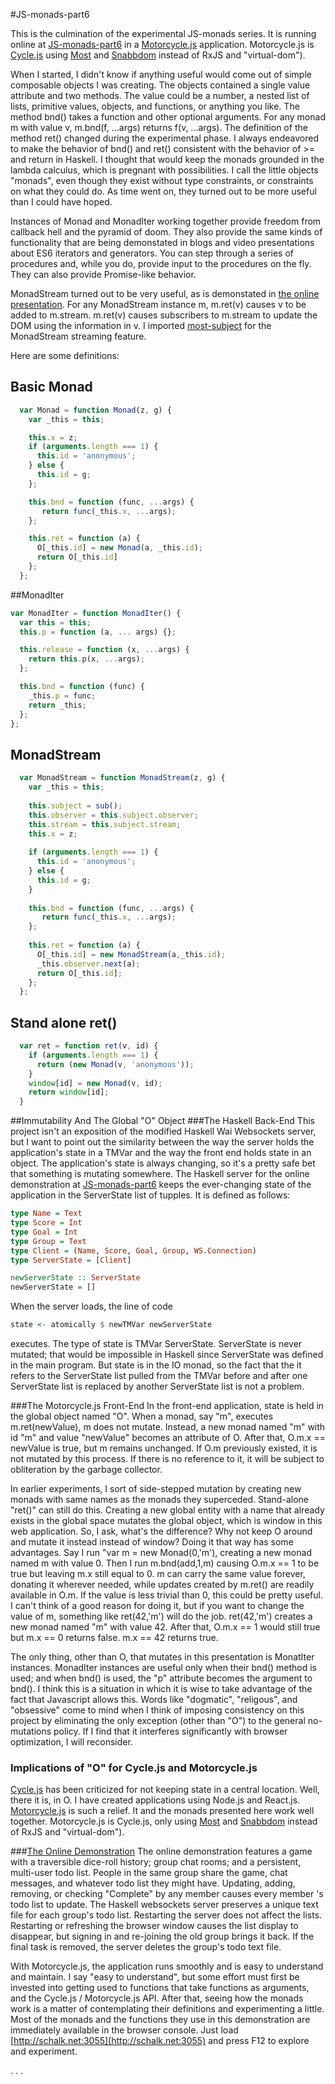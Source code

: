 #JS-monads-part6

This is the culmination of the experimental JS-monads series. It is running online at [JS-monads-part6](http://schalk.net:3055) in a [Motorcycle.js](https://github.com/motorcyclejs) application. Motorcycle.js is [Cycle.js](https://github.com/cyclejs/core) using [Most](https://github.com/cujojs/most) and [Snabbdom](https://github.com/paldepind/snabbdom) instead of RxJS and "virtual-dom").

When I started, I didn't know if anything useful would come out of simple composable objects I was creating. The objects contained a single value attribute and two methods. The value could be a number, a nested list of lists, primitive values, objects, and functions, or anything you like. The method bnd() takes a function and other optional arguments. For any monad m with value v, m.bnd(f, ...args) returns f(v, ...args). The definition of the method ret() changed during the experimental phase. I always endeavored to make the behavior of bnd() and ret() consistent with the behavior of >= and return in Haskell. I thought that would keep the monads grounded in the lambda calculus, which is pregnant with possibilities. I call the little objects "monads", even though they exist without type constraints, or constraints on what they could do. As time went on, they turned out to be more useful than I could have hoped.

Instances of Monad and MonadIter working together provide freedom from callback hell and the pyramid of doom. They also provide the same kinds of functionality that are being demonstated in blogs and video presentations about ES6 iterators and generators. You can step through a series of procedures and, while you do, provide input to the procedures on the fly. They can also provide Promise-like behavior.  

MonadStream turned out to be very useful, as is demonstated in [the online presentation](http://schalk.net:3055). For any MonadStream instance m, m.ret(v) causes v to be added to m.stream. m.ret(v) causes subscribers to m.stream to update the DOM using the information in v. I imported [most-subject](https://github.com/TylorS/most-subject) for the MonadStream streaming feature. 

Here are some definitions:
## Basic Monad    
```javascript                 
  var Monad = function Monad(z, g) {
    var _this = this;

    this.x = z;
    if (arguments.length === 1) {
      this.id = 'anonymous';
    } else {
      this.id = g;
    };

    this.bnd = function (func, ...args) {
       return func(_this.x, ...args);
    };

    this.ret = function (a) {
      O[_this.id] = new Monad(a, _this.id);
      return O[_this.id]
    };
  };               
```
##MonadIter
```javascript
var MonadIter = function MonadIter() {
  var this = this;
  this.p = function (a, ... args) {};

  this.release = function (x, ...args) {
    return this.p(x, ...args);
  };

  this.bnd = function (func) {
    _this.p = func;
    return _this;
  };
};
```
## MonadStream
```javascript
  var MonadStream = function MonadStream(z, g) {
    var _this = this;
    
    this.subject = sub();
    this.observer = this.subject.observer;
    this.stream = this.subject.stream;
    this.x = z;
  
    if (arguments.length === 1) {
      this.id = 'anonymous';
    } else {
      this.id = g;
    }
  
    this.bnd = function (func, ...args) {
       return func(_this.x, ...args);
    };
  
    this.ret = function (a) {
      O[_this.id] = new MonadStream(a,_this.id);
      _this.observer.next(a);
      return O[_this.id];
    };
  };
```
## Stand alone ret()
```javascript
  var ret = function ret(v, id) {
    if (arguments.length === 1) {
      return (new Monad(v, 'anonymous'));
    }
    window[id] = new Monad(v, id);
    return window[id];
  }
```
##Immutability And The Global "O" Object
###The Haskell Back-End
This project isn't an exposition of the modified Haskell Wai Websockets server, but I want to point out the similarity between the way the server holds the application's state in a TMVar and the way the front end holds state in an object. The application's state is always changing, so it\'s a pretty safe bet that something is mutating somewhere. The Haskell server for the online demonstration at [JS-monads-part6](http://schalk.net:3055) keeps the ever-changing state of the application in the ServerState list of tupples. It is defined as follows: 
```haskell
type Name = Text
type Score = Int
type Goal = Int
type Group = Text
type Client = (Name, Score, Goal, Group, WS.Connection)
type ServerState = [Client]

newServerState :: ServerState
newServerState = []
```
When the server loads, the line of code 
```haskell
state <- atomically $ newTMVar newServerState
```
 executes. The type of state is TMVar ServerState. ServerState is never mutated; that would be impossible in Haskell since ServerState was defined in the main program. But state is in the IO monad, so the fact that the it refers to the ServerState list pulled from the TMVar before and after one ServerState list is replaced by another ServerState list is not a problem.

###The Motorcycle.js Front-End
In the front-end application, state is held in the global object named "O". When a monad, say "m", executes m.ret(newValue), m does not mutate. Instead, a new monad named "m" with id "m" and value "newValue" becomes an attribute of O. After that, O.m.x == newValue is true, but m remains unchanged. If O.m previously existed, it is not mutated by this process. If there is no reference to it, it will be subject to obliteration by the garbage collector.

In earlier experiments, I sort of side-stepped mutation by creating new monads with same names as the monads they superceded. Stand-alone "ret()" can still do this. Creating a new global entity with a name that already exists in the global space mutates the global object, which is window in this web application. So, I ask, what's the difference? Why not keep O around and mutate it instead instead of window? Doing it that way has some advantages. Say I run "var m = new Monad(0,'m'), creating a new monad named m with value 0. Then I run m.bnd(add,1,m) causing O.m.x == 1 to be true but leaving m.x still equal to 0. m can carry the same value forever, donating it wherever needed, while updates created by m.ret() are readily available in O.m. If the value is less trivial than 0, this could be pretty useful. I can't think of a good reason for doing it, but if you want to change the value of m, something like ret(42,'m') will do the job. ret(42,'m') creates a new monad named "m" with value 42. After that, O.m.x == 1 would still true but m.x == 0 returns false. m.x == 42 returns true. 

The only thing, other than O, that mutates in this presentation is MonatIter instances. MonadIter instances are useful only when their bnd() method is used; and when bnd() is used, the "p" attribute becomes the argument to bnd(). I think this is a situation in which it is wise to take advantage of the fact that Javascript allows this. Words like "dogmatic", "religous", and "obsessive" come to mind when I think of imposing consistency on this project by eliminating the only exception (other than "O") to the general no-mutations policy. If I find that it interferes significantly with browser optimization, I will reconsider.
 
### Implications of "O" for Cycle.js and Motorcycle.js
[Cycle.js](https://github.com/cyclejs/core) has been criticized for not keeping state in a central location. Well, there it is, in O. I have created applications using Node.js and React.js. [Motorcycle.js](https://github.com/motorcyclejs) is such a relief. It and the monads presented here work well together. Motorcycle.js is Cycle.js, only using [Most](https://github.com/cujojs/most) and [Snabbdom](https://github.com/paldepind/snabbdom) instead of RxJS and "virtual-dom").

###[The Online Demonstration](http://schalk.net:3055)
The online demonstration features a game with a traversible dice-roll history; group chat rooms; and a persistent, multi-user todo list. People in the same group share the game, chat messages, and whatever todo list they might have. Updating, adding, removing, or checking "Complete" by any member causes every member 's todo list to update. The Haskell websockets server preserves a unique text file for each group's todo list. Restarting the server does not affect the lists. Restarting or refreshing the browser window causes the list display to disappear, but signing in and re-joining the old group brings it back. If the final task is removed, the server deletes the group's todo text file. 

With Motorcycle.js, the application runs smoothly and is easy to understand and maintain. I say "easy to understand", but some effort must first be invested into getting used to functions that take functions as arguments, and the Cycle.js / Motorcycle.js API. After that, seeing how the monads work is a matter of contemplating their definitions and experimenting a little. Most of the monads and the functions they use in this demonstration are immediately available in the browser console. Just load [http://schalk.net:3055](http://schalk.net:3055) and press F12 to explore and experiment.



.
.
.

